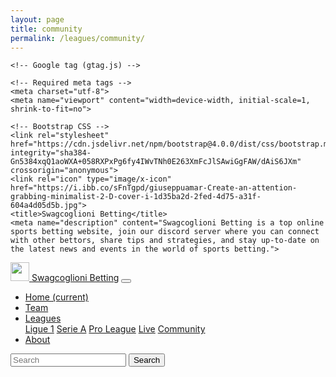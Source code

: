 ```yaml
---
layout: page
title: community
permalink: /leagues/community/
---
```

<html lang="en">
<head>
    <!-- Google Tag Manager -->
<script>(function(w,d,s,l,i){w[l]=w[l]||[];w[l].push({'gtm.start':
new Date().getTime(),event:'gtm.js'});var f=d.getElementsByTagName(s)[0],
j=d.createElement(s),dl=l!='dataLayer'?'&l='+l:'';j.async=true;j.src=
'https://www.googletagmanager.com/gtm.js?id='+i+dl;f.parentNode.insertBefore(j,f);
})(window,document,'script','dataLayer','GTM-5C43S6P');</script>
<!-- End Google Tag Manager -->
    
    <!-- Google tag (gtag.js) -->
<script async src="https://www.googletagmanager.com/gtag/js?id=G-JEJ7YNLPGD"></script>
<script>
  window.dataLayer = window.dataLayer || [];
  function gtag(){dataLayer.push(arguments);}
  gtag('js', new Date());

  gtag('config', 'G-JEJ7YNLPGD');

<meta name="google-site-verification" content="4Vgce-xqCygkCEejsRaVZ8_0TCT43uZDvmQzbJT0F08" />

  
</script>
    <!-- Required meta tags -->
    <meta charset="utf-8">
    <meta name="viewport" content="width=device-width, initial-scale=1, shrink-to-fit=no">

    <!-- Bootstrap CSS -->
    <link rel="stylesheet" href="https://cdn.jsdelivr.net/npm/bootstrap@4.0.0/dist/css/bootstrap.min.css" integrity="sha384-Gn5384xqQ1aoWXA+058RXPxPg6fy4IWvTNh0E263XmFcJlSAwiGgFAW/dAiS6JXm" crossorigin="anonymous">
    <link rel="icon" type="image/x-icon" href="https://i.ibb.co/sFnTgpd/giuseppuamar-Create-an-attention-grabbing-minimalist-2-D-cover-i-1d35ba2d-2fed-4d75-a31f-604a4d05d5b.jpg">
    <title>Swagcoglioni Betting</title>
    <meta name="description" content="Swagcoglioni Betting is a top online sports betting website, join our discord server where you can connect with other bettors, share tips and strategies, and stay up-to-date on the latest news and events in the world of sports betting."> 
</head>
<body>
    <!-- Google Tag Manager (noscript) -->
    <noscript><iframe src="https://www.googletagmanager.com/ns.html?id=GTM-5C43S6P"
    height="0" width="0" style="display:none;visibility:hidden"></iframe></noscript>
    <!-- End Google Tag Manager (noscript) -->
    <!-- Optional JavaScript -->
    <!-- jQuery first, then Popper.js, then Bootstrap JS -->
    <script src="https://code.jquery.com/jquery-3.2.1.slim.min.js" integrity="sha384-KJ3o2DKtIkvYIK3UENzmM7KCkRr/rE9/Qpg6aAZGJwFDMVNA/GpGFF93hXpG5KkN" crossorigin="anonymous"></script>
    <script src="https://cdn.jsdelivr.net/npm/popper.js@1.12.9/dist/umd/popper.min.js" integrity="sha384-ApNbgh9B+Y1QKtv3Rn7W3mgPxhU9K/ScQsAP7hUibX39j7fakFPskvXusvfa0b4Q" crossorigin="anonymous"></script>
    <script src="https://cdn.jsdelivr.net/npm/bootstrap@4.0.0/dist/js/bootstrap.min.js" integrity="sha384-JZR6Spejh4U02d8jOt6vLEHfe/JQGiRRSQQxSfFWpi1MquVdAyjUar5+76PVCmYl" crossorigin="anonymous"></script>
   
<nav class="navbar sticky-top navbar-dark bg-dark">
    <a class="navbar-brand" href="https://swagcog.github.io/">
    <img src="https://i.ibb.co/sFnTgpd/giuseppuamar-Create-an-attention-grabbing-minimalist-2-D-cover-i-1d35ba2d-2fed-4d75-a31f-604a4d05d5b.jpg" width="30" height="30" alt="">
  </a>
  <a class="navbar-brand" href="https://swagcog.github.io/">Swagcoglioni Betting</a>
  <button class="navbar-toggler" type="button" data-toggle="collapse" data-target="#navbarSupportedContent" aria-controls="navbarSupportedContent" aria-expanded="false" aria-label="Toggle navigation">
    <span class="navbar-toggler-icon"></span>
  </button>

  <div class="collapse navbar-collapse" id="navbarSupportedContent">
    <ul class="navbar-nav mr-auto">
      <li class="nav-item active">
        <a class="nav-link" href="https://swagcog.github.io/">Home <span class="sr-only">(current)</span></a>
      </li>
      <li class="nav-item">
        <a class="nav-link" href="https://swagcog.github.io/team">Team</a>
      </li>
      <li class="nav-item dropdown">
        <a class="nav-link dropdown-toggle" href="#" id="navbarDropdown" role="button" data-toggle="dropdown" aria-haspopup="true" aria-expanded="false">
          Leagues
        </a>
        <div class="dropdown-menu" aria-labelledby="navbarDropdown">
          <a class="dropdown-item" href="https://swagcog.github.io/leagues/ligue-1">Ligue 1</a>
          <a class="dropdown-item" href="https://swagcog.github.io/leagues/serie-a">Serie A</a>
          <a class="dropdown-item" href="https://swagcog.github.io/leagues/pro-league">Pro League</a>
          <a class="dropdown-item" href="https://swagcog.github.io/leagues/live">Live</a>
          <a class="dropdown-item" href="https://swagcog.github.io/leagues/community">Community</a>
        </div>
      </li>
      <li class="nav-item">
        <a class="nav-link" href="https://swagcog.github.io/about">About</a>
      </li>
    </ul>
    <form class="form-inline my-2 my-lg-0">
      <input class="form-control mr-sm-2" type="search" placeholder="Search" aria-label="Search">
      <button class="btn btn-outline-success my-2 my-sm-0" type="submit">Search</button>
    </form>
